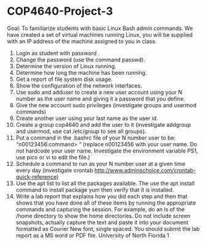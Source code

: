 # COP4640-Project-3

Goal: To familiarize students with basic Linux Bash admin commands.
We have created a set of virtual machines running Linux, you will be supplied with an IP address of the machine assigned to you in class.
1. Login as student with password .
2. Change the password (use the command passwd).
3. Determine the version of Linux running.
4. Determine how long the machine has been running.
5. Get a report of file system disk usage.
6. Show the configuration of the network interfaces.
7. Use sudo and adduser to create a new user account using your N number as the user name and giving it a password that you define.
8. Give the new account sudo privileges (investigate groups and usermod commands)
9. Create another user using your last name as the user id.
10. Create a group cop4640 and add the user to it (investigate addgroup and usermod, use cat /etc/group to see all groups).
11. Put a command in the .bashrc file of your N number user to be:
“n00123456:command> “
(replace n00123456 with your user name. Do not hardcode your user name. Investigate the environment variable PS1, use pico or vi to edit the file.)
12. Schedule a command to run as your N number user at a given time every day (investigate crontab http://www.adminschoice.com/crontab-quick-reference)
13. Use the apt list to list all the packages available. The use the apt install command to install package yum then verify that it is installed.
1. Write a lab report that explains how you did each step and then that shows that you have done all of these items by running the appropriate commands and capturing the session. For example, do an ls of the /home directory to show the home directories. Do not include screen snapshots, actually capture the text and paste it into your document formatted as Courier New font, single spaced.
You should submit the lab report as a MS word or PDF file. University of North Florida 1